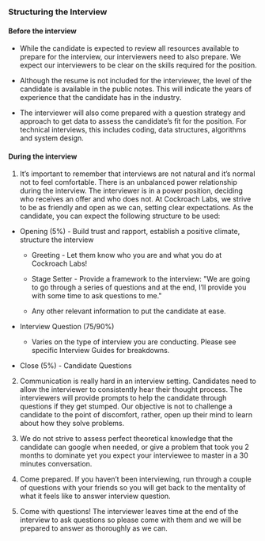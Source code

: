 ### Structuring the Interview

#### Before the interview

* While the candidate is expected to review all resources available to prepare for the interview, our interviewers need to also prepare. We expect our interviewers to be clear on the skills required for the position. 

* Although the resume is not included for the interviewer, the level of the candidate is available in the public notes. This will indicate the years of experience that the candidate has in the industry. 

* The interviewer will also come prepared with a question strategy and approach to get data to assess the candidate’s fit for the position. For technical interviews, this includes coding, data structures, algorithms and system design. 

#### During the interview

1. It’s important to remember that interviews are not natural and it’s normal not to feel comfortable. There is an unbalanced power relationship during the interview. The interviewer is in a power position, deciding who receives an offer and who does not. At Cockroach Labs, we strive to be as friendly and open as we can, setting clear expectations. As the candidate, you can expect the following structure to be used: 

* Opening (5%) - Build trust and rapport, establish a positive climate, structure the interview

    * Greeting - Let them know who you are and what you do at Cockroach Labs! 

    * Stage Setter - Provide a framework to the interview: "We are going to go through a series of questions and at the end, I’ll provide you with some time to ask questions to me."

    * Any other relevant information to put the candidate at ease.

* Interview Question (75/90%)

    * Varies on the type of interview you are conducting. Please see specific Interview Guides for breakdowns.

* Close (5%) - Candidate Questions

2. Communication is really hard in an interview setting. Candidates need to allow the interviewer to consistently hear their thought process. The interviewers will provide prompts to help the candidate through questions if they get stumped. Our objective is not to challenge a candidate to the point of discomfort, rather, open up their mind to learn about how they solve problems.  

3. We do not strive to assess perfect theoretical knowledge that the candidate can google when needed, or give a problem that took you 2 months to dominate yet you expect your interviewee to master in a 30 minutes conversation.

4. Come prepared. If you haven’t been interviewing, run through a couple of questions with your friends so you will get back to the mentality of what it feels like to answer interview question. 

5. Come with questions! The interviewer leaves time at the end of the interview to ask questions so please come with them and we will be prepared to answer as thoroughly as we can. 
